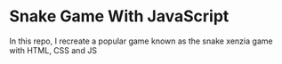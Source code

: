 # Snake Game With JavaScript
In this repo, I recreate a popular game known as the snake xenzia game with HTML, CSS and JS

